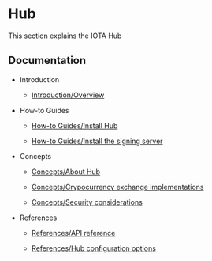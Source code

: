 
# Hub

This section explains the IOTA Hub

## Documentation

- Introduction

    - [Introduction/Overview](introduction/overview.md)
    
- How-to Guides

    - [How-to Guides/Install Hub](how-to-guides/install-hub.md)

    - [How-to Guides/Install the signing server](how-to-guides/install-thesigning-server.md)
    
- Concepts

    - [Concepts/About Hub](concepts/about-hub.md)

    - [Concepts/Crypocurrency exchange implementations](concepts/cryptocurrency-exchange-implementations.md)

    - [Concepts/Security considerations](concepts/security-considerations.md)
- References

    - [References/API reference](references/api-reference.md)

    - [References/Hub configuration options](references/hub-configuration-options.md)

